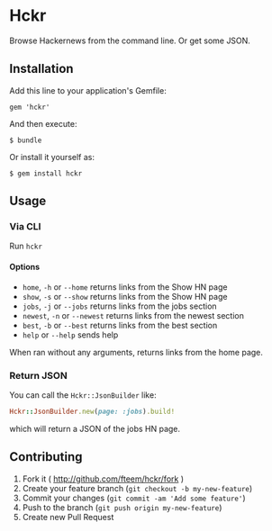 # Hckr

Browse Hackernews from the command line. Or get some JSON.

## Installation

Add this line to your application's Gemfile:

    gem 'hckr'

And then execute:

    $ bundle

Or install it yourself as:

    $ gem install hckr

## Usage

### Via CLI
Run ```hckr```

#### Options

* ```home```, ```-h``` or ```--home``` returns links from the Show HN page
* ```show```, ```-s``` or ```--show``` returns links from the Show HN page
* ```jobs```, ```-j``` or ```--jobs``` returns links from the jobs section
* ```newest```, ```-n``` or ```--newest``` returns links from the newest section
* ```best```, ```-b``` or ```--best``` returns links from the best section
* ```help``` or ```--help``` sends help

When ran without any arguments, returns links from the home page.

### Return JSON
You can call the ```Hckr::JsonBuilder``` like:

```ruby
Hckr::JsonBuilder.new(page: :jobs).build!
```

which will return a JSON of the jobs HN page.


## Contributing

1. Fork it ( http://github.com/fteem/hckr/fork )
2. Create your feature branch (`git checkout -b my-new-feature`)
3. Commit your changes (`git commit -am 'Add some feature'`)
4. Push to the branch (`git push origin my-new-feature`)
5. Create new Pull Request
